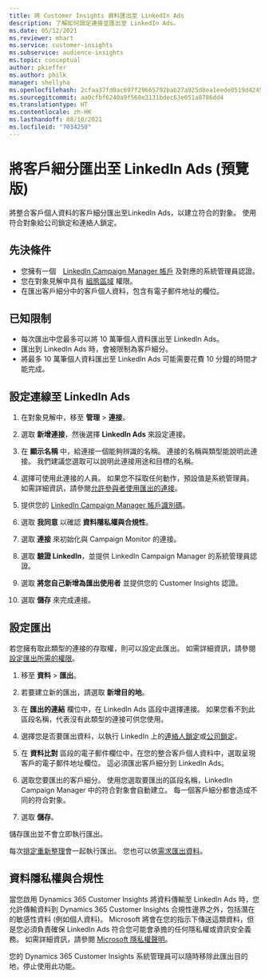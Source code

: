 ```yaml
---
title: 將 Customer Insights 資料匯出至 LinkedIn Ads
description: 了解如何設定連接並匯出至 LinkedIn Ads。
ms.date: 05/12/2021
ms.reviewer: mhart
ms.service: customer-insights
ms.subservice: audience-insights
ms.topic: conceptual
author: pkieffer
ms.author: philk
manager: shellyha
ms.openlocfilehash: 2cfaa37fd0ac697f29665792bab27a925d8ea1eede0519d424524a7e5accbfeb
ms.sourcegitcommit: aa0cfbf6240a9f560e3131bdec63e051a8786dd4
ms.translationtype: HT
ms.contentlocale: zh-HK
ms.lasthandoff: 08/10/2021
ms.locfileid: "7034250"
---
```

# <a name="export-segments-to-linkedin-ads-preview"></a>將客戶細分匯出至 LinkedIn Ads (預覽版)

將整合客戶個人資料的客戶細分匯出至LinkedIn Ads，以建立符合的對象。 使用符合對象給公司鎖定和連絡人鎖定。

## <a name="prerequisites"></a>先決條件

-   您擁有一個　[LinkedIn Campaign Manager 帳戶](https://business.linkedin.com/marketing-solutions/ads) 及對應的系統管理員認證。
-   您在對象見解中具有 [組態區域](segments.md) 權限。
-   在匯出客戶細分中的客戶個人資料，包含有電子郵件地址的欄位。

## <a name="known-limitations"></a>已知限制

- 每次匯出中您最多可以將 10 萬筆個人資料匯出至 LinkedIn Ads。
- 匯出到 LinkedIn Ads 時，會被限制為客戶細分。
- 將最多 10 萬筆個人資料匯出至 LinkedIn Ads 可能需要花費 10 分鐘的時間才能完成。 

## <a name="set-up-the-connection-to-linkedin-ads"></a>設定連線至 LinkedIn Ads

1. 在對象見解中，移至 **管理** > **連接**。

1. 選取 **新增連接**，然後選擇 **LinkedIn Ads** 來設定連接。

1. 在 **顯示名稱** 中，給連接一個能夠辨識的名稱。 連接的名稱與類型能說明此連接。 我們建議您選取可以說明此連接用途和目標的名稱。

1. 選擇可使用此連接的人員。 如果您不採取任何動作，預設值是系統管理員。 如需詳細資訊，請參閱[允許參與者使用匯出的連接](connections.md#allow-contributors-to-use-a-connection-for-exports)。

1. 提供您的 [LinkedIn Campaign Manager 帳戶識別碼](https://www.linkedin.com/help/lms/answer/a424270)。

1. 選取 **我同意** 以確認 **資料隱私權與合規性**。

1. 選取 **連接** 來初始化與 Campaign Monitor 的連接。

1. 選取 **驗證 LinkedIn**，並提供 LinkedIn Campaign Manager 的系統管理員認證。

1. 選取 **將您自己新增為匯出使用者** 並提供您的 Customer Insights 認證。

1. 選取 **儲存** 來完成連接。

## <a name="configure-an-export"></a>設定匯出

若您擁有取此類型的連接的存取權，則可以設定此匯出。 如需詳細資訊，請參閱[設定匯出所需的權限](export-destinations.md#set-up-a-new-export)。

1. 移至 **資料** > **匯出**。

1. 若要建立新的匯出，請選取 **新增目的地**。

1. 在 **匯出的連結** 欄位中，在 LinkedIn Ads 區段中選擇連接。 如果您看不到此區段名稱，代表沒有此類型的連接可供您使用。

1. 選擇您是否要匯出資料，以執行 LinkedIn 上的[連絡人鎖定](https://business.linkedin.com/marketing-solutions/ad-targeting/contact-targeting)或[公司鎖定](https://business.linkedin.com/marketing-solutions/ad-targeting/account-targeting)。 

1. 在 **資料比對** 區段的電子郵件欄位中，在您的整合客戶個人資料中，選取呈現客戶的電子郵件地址欄位。 這必須匯出客戶細分到 LinkedIn Ads。

1. 選取您要匯出的客戶細分。 使用您選取要匯出的區段名稱，LinkedIn Campaign Manager 中的符合對象會自動建立。 每一個客戶細分都會造成不同的符合對象。 

1. 選取 **儲存**。

儲存匯出並不會立即執行匯出。

每次[排定重新整理](system.md#schedule-tab)會一起執行匯出。 您也可以依[需求匯出資料](export-destinations.md#run-exports-on-demand)。 


## <a name="data-privacy-and-compliance"></a>資料隱私權與合規性

當您啟用 Dynamics 365 Customer Insights 將資料傳輸至 LinkedIn Ads 時，您允許傳輸資料到 Dynamics 365 Customer Insights 合規性邊界之外，包括潛在的敏感性資料 (例如個人資料)。 Microsoft 將會在您的指示下傳送這類資料，但是您必須負責確保 LinkedIn Ads 符合您可能會承擔的任何隱私權或資訊安全義務。 如需詳細資訊，請參閱 [Microsoft 隱私權聲明](https://go.microsoft.com/fwlink/?linkid=396732)。

您的 Dynamics 365 Customer Insights 系統管理員可以隨時移除此匯出目的地，停止使用此功能。
